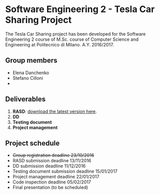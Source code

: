 # Software Engineering 2 - Tesla Car Sharing Project

The Tesla Car Sharing project has been developed for the Software Engineering 2 course of M.Sc. course of Computer Science and Engineering at Politecnico di Milano. A.Y. 2016/2017.

## Group members
* Elena Danchenko
* Stefano Cilloni
*
## Deliverables

1. **RASD**: [download the latest version here](https://github.com/Iwetta/se2prj-tesla-car-sharing/raw/master/Deliveries/RASD.pdf).
2. **DD**
3. **Testing document**
4. **Project management**


## Project schedule
* ~~Group registration deadline 23/10/2016~~
* RASD submission deadline 13/11/2016
* DD submission deadline 11/12/2016
* Testing document submission deadline 15/01/2017
* Project management deadline 22/01/2017
* Code inspection deadline 05/02/2017
* Final presentation (to be scheduled)